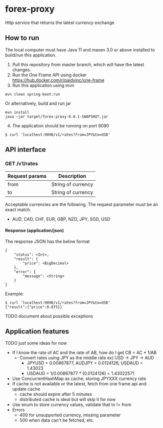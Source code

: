 # forex-proxy
Http service that returns the latest currency exchange

## How to run
The local computer must have Java 11 and maven 3.0 or above installed to build/run this application.

1. Pull this repository from master branch, which will have the latest changes.
2. Run the One Frame API using docker
   https://hub.docker.com/r/paidyinc/one-frame
3. Run this application using mvn
```
mvn clean spring-boot:run
```
Or alternatively, build and run jar
```
mvn install
java –jar target/forex-proxy-0.0.1-SNAPSHOT.jar
```
4. The application should be running on port 9090
```
$ curl 'localhost:9090/v1/rates?from=JPY&to=USD'
```

## API interface
### GET /v1/rates
| Request params      | Description |
| ----------- | ----------- |
| from      | String of currency      |
| to   | String of currency      |

Acceptable currencies are the following. The request parameter must be an exact match.
- AUD, CAD, CHF, EUR, GBP, NZD, JPY, SGD, USD

#### Response (application/json)
The response JSON has the below format
```
{
    "status": <Int>, 
    "result": {
        "price": <BigDecimal>
    },
    "error": {
        "message": <String>
    }
}
```
Example:
```
$ curl 'localhost:9090/v1/rates?from=JPY&to=USD'
{"result":{"price":0.875}}
```

TODO document about possible exceptions
## Application features
TODO just some ideas for now
- If I know the rate of AC and the rate of AB, how do I get CB = AC * 1/AB
  - Convert rates using JPY as the middle rate ex) USD -> JPY -> AUD
      - JPYUSD = 0.00867877, AUDJPY = 0.0124126, USDAUD = 1.43023
      - USDAUD = 1/0.00867877 * (0.0124126) = 1.43022571
- Use ConcurrentHashMap as cache, storing JPYXXX currency rate
- If cache is not available or the latest, fetch from one frame api and update cache
  - cache should expire after 5 minutes
  - distributed cache is ideal but will skip it for now
- Use enum to store currency values, validate that to != from
- Errors
  - 400 for unsupported currency, missing parameter
  - 500 when data can't be fetched, etc.
